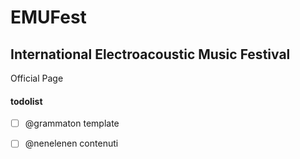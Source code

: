# EMUFest

## International Electroacoustic Music Festival

Official Page 

#### todolist

 - [ ] @grammaton template
 - [ ] @nenelenen contenuti
  